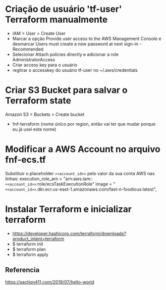 # Criação de usuário 'tf-user' Terraform manualmente
- IAM > User > Create User
- Marcar a opção Provide user access to the AWS Management Console  e desmarcar Users must create a new password at next sign-in - Recommended
- Selecionar Attach policies directly e adicionar a role AdministratorAccess
- Criar access key para o usuário
- regitrar o accesskey do usuário tf-user no ~/.aws/credentials

# Criar S3 Bucket para salvar o Terraform state
Amazon S3 > Buckets > Create bucket
- fnf-terraform (nome único por region, então vai ter que mudar porque eu já usei este nome)

# Modificar a AWS Account no arquivo fnf-ecs.tf

Substituir o placeholder `<<account_id>>` pelo valor da sua conta AWS nas linhas:
execution_role_arn = "arn:aws:iam::`<<account_id>>`:role/ecsTaskExecutionRole"
image = "`<<account_id>>`.dkr.ecr.us-east-1.amazonaws.com/fast-n-foodious:latest",


# Instalar Terraform e inicializar terraform
- https://developer.hashicorp.com/terraform/downloads?product_intent=terraform
- $ terraform init
- $ terraform plan
- $ terraform apply



## Referencia
https://section411.com/2019/07/hello-world